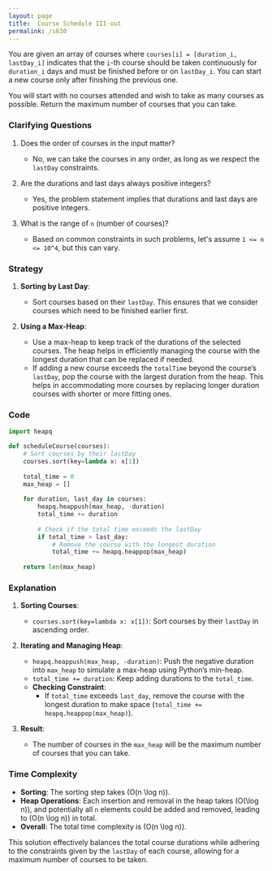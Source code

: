 ```yaml
---
layout: page
title:  Course Schedule III-out
permalink: /s630
---
```

You are given an array of courses where `courses[i] = [duration_i, lastDay_i]` indicates that the `i`-th course should be taken continuously for `duration_i` days and must be finished before or on `lastDay_i`. You can start a new course only after finishing the previous one.

You will start with no courses attended and wish to take as many courses as possible. Return the maximum number of courses that you can take.

### Clarifying Questions
1. Does the order of courses in the input matter?
   - No, we can take the courses in any order, as long as we respect the `lastDay` constraints.
   
2. Are the durations and last days always positive integers?
   - Yes, the problem statement implies that durations and last days are positive integers.

3. What is the range of `n` (number of courses)?
   - Based on common constraints in such problems, let's assume `1 <= n <= 10^4`, but this can vary.

### Strategy
1. **Sorting by Last Day**:
   - Sort courses based on their `lastDay`. This ensures that we consider courses which need to be finished earlier first.

2. **Using a Max-Heap**:
   - Use a max-heap to keep track of the durations of the selected courses. The heap helps in efficiently managing the course with the longest duration that can be replaced if needed.
   - If adding a new course exceeds the `totalTime` beyond the course’s `lastDay`, pop the course with the largest duration from the heap. This helps in accommodating more courses by replacing longer duration courses with shorter or more fitting ones.

### Code
```python
import heapq

def scheduleCourse(courses):
    # Sort courses by their lastDay
    courses.sort(key=lambda x: x[1])
    
    total_time = 0
    max_heap = []
    
    for duration, last_day in courses:
        heapq.heappush(max_heap, -duration)
        total_time += duration
        
        # Check if the total time exceeds the lastDay
        if total_time > last_day:
            # Remove the course with the longest duration
            total_time += heapq.heappop(max_heap)
    
    return len(max_heap)
```

### Explanation
1. **Sorting Courses**:
   - `courses.sort(key=lambda x: x[1])`: Sort courses by their `lastDay` in ascending order.

2. **Iterating and Managing Heap**:
   - `heapq.heappush(max_heap, -duration)`: Push the negative duration into `max_heap` to simulate a max-heap using Python’s min-heap.
   - `total_time += duration`: Keep adding durations to the `total_time`.
   - **Checking Constraint**:
     - If `total_time` exceeds `last_day`, remove the course with the longest duration to make space (`total_time += heapq.heappop(max_heap)`).

3. **Result**:
   - The number of courses in the `max_heap` will be the maximum number of courses that you can take.

### Time Complexity
- **Sorting**: The sorting step takes \(O(n \log n)\).
- **Heap Operations**: Each insertion and removal in the heap takes \(O(\log n)\), and potentially all `n` elements could be added and removed, leading to \(O(n \log n)\) in total.
- **Overall**: The total time complexity is \(O(n \log n)\).

This solution effectively balances the total course durations while adhering to the constraints given by the `lastDay` of each course, allowing for a maximum number of courses to be taken.
